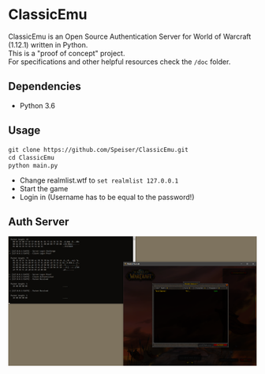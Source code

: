 # ClassicEmu
ClassicEmu is an Open Source Authentication Server for World of Warcraft (1.12.1) written in Python.  
This is a "proof of concept" project.  
For specifications and other helpful resources check the `/doc` folder.

## Dependencies
+ Python 3.6

## Usage
```
git clone https://github.com/Speiser/ClassicEmu.git
cd ClassicEmu
python main.py
```
+ Change realmlist.wtf to `set realmlist 127.0.0.1`
+ Start the game
+ Login in (Username has to be equal to the password!)

## Auth Server
![authserver](https://github.com/Speiser/ClassicEmu/raw/master/doc/auth.png)
